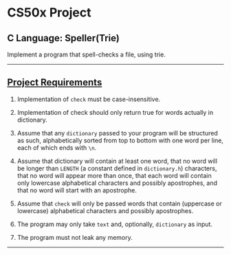 # CS50x Project
## C Language: Speller(Trie)
Implement a program that spell-checks a file, using trie.

---

## [Project Requirements](https://docs.cs50.net/2019/ap/problems/speller/trie/speller.html)
1. Implementation of ```check``` must be case-insensitive.

2. Implementation of check should only return true for words actually in dictionary.

3. Assume that any ```dictionary``` passed to your program will be structured as such, alphabetically sorted from top to bottom with one word per line, each of which ends with ```\n```.

4. Assume that dictionary will contain at least one word, that no word will be longer than ```LENGTH``` (a constant defined in ```dictionary.h```) characters, that no word will appear more than once, that each word will contain only lowercase alphabetical characters and possibly apostrophes, and that no word will start with an apostrophe.

5. Assume that ```check``` will only be passed words that contain (uppercase or lowercase) alphabetical characters and possibly apostrophes.

6. The program may only take ```text``` and, optionally, ```dictionary``` as input.

7. The program must not leak any memory.

---
